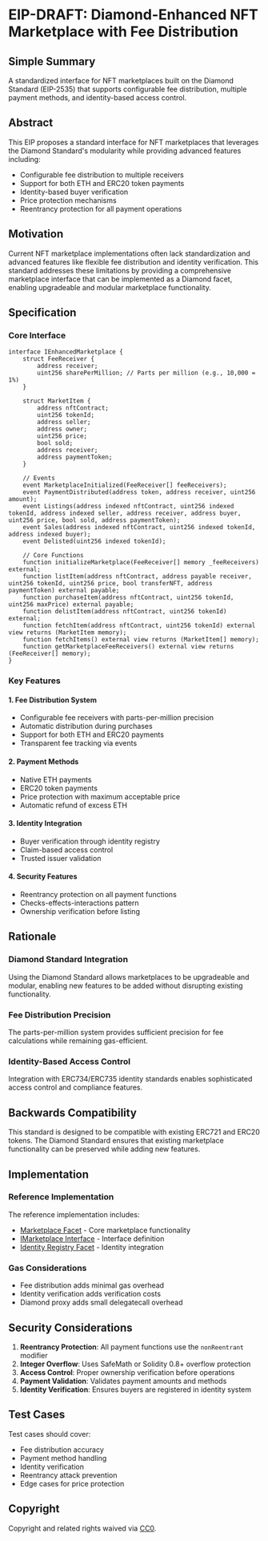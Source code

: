 # EIP-DRAFT: Diamond-Enhanced NFT Marketplace with Fee Distribution

## Simple Summary

A standardized interface for NFT marketplaces built on the Diamond Standard (EIP-2535) that supports configurable fee distribution, multiple payment methods, and identity-based access control.

## Abstract

This EIP proposes a standard interface for NFT marketplaces that leverages the Diamond Standard's modularity while providing advanced features including:
- Configurable fee distribution to multiple receivers
- Support for both ETH and ERC20 token payments
- Identity-based buyer verification
- Price protection mechanisms
- Reentrancy protection for all payment operations

## Motivation

Current NFT marketplace implementations often lack standardization and advanced features like flexible fee distribution and identity verification. This standard addresses these limitations by providing a comprehensive marketplace interface that can be implemented as a Diamond facet, enabling upgradeable and modular marketplace functionality.

## Specification

### Core Interface

```solidity
interface IEnhancedMarketplace {
    struct FeeReceiver {
        address receiver;
        uint256 sharePerMillion; // Parts per million (e.g., 10,000 = 1%)
    }
    
    struct MarketItem {
        address nftContract;
        uint256 tokenId;
        address seller;
        address owner;
        uint256 price;
        bool sold;
        address receiver;
        address paymentToken;
    }
    
    // Events
    event MarketplaceInitialized(FeeReceiver[] feeReceivers);
    event PaymentDistributed(address token, address receiver, uint256 amount);
    event Listings(address indexed nftContract, uint256 indexed tokenId, address indexed seller, address receiver, address buyer, uint256 price, bool sold, address paymentToken);
    event Sales(address indexed nftContract, uint256 indexed tokenId, address indexed buyer);
    event Delisted(uint256 indexed tokenId);
    
    // Core Functions
    function initializeMarketplace(FeeReceiver[] memory _feeReceivers) external;
    function listItem(address nftContract, address payable receiver, uint256 tokenId, uint256 price, bool transferNFT, address paymentToken) external payable;
    function purchaseItem(address nftContract, uint256 tokenId, uint256 maxPrice) external payable;
    function delistItem(address nftContract, uint256 tokenId) external;
    function fetchItem(address nftContract, uint256 tokenId) external view returns (MarketItem memory);
    function fetchItems() external view returns (MarketItem[] memory);
    function getMarketplaceFeeReceivers() external view returns (FeeReceiver[] memory);
}
```

### Key Features

#### 1. Fee Distribution System
- Configurable fee receivers with parts-per-million precision
- Automatic distribution during purchases
- Support for both ETH and ERC20 payments
- Transparent fee tracking via events

#### 2. Payment Methods
- Native ETH payments
- ERC20 token payments
- Price protection with maximum acceptable price
- Automatic refund of excess ETH

#### 3. Identity Integration
- Buyer verification through identity registry
- Claim-based access control
- Trusted issuer validation

#### 4. Security Features
- Reentrancy protection on all payment functions
- Checks-effects-interactions pattern
- Ownership verification before listing

## Rationale

### Diamond Standard Integration
Using the Diamond Standard allows marketplaces to be upgradeable and modular, enabling new features to be added without disrupting existing functionality.

### Fee Distribution Precision
The parts-per-million system provides sufficient precision for fee calculations while remaining gas-efficient.

### Identity-Based Access Control
Integration with ERC734/ERC735 identity standards enables sophisticated access control and compliance features.

## Backwards Compatibility

This standard is designed to be compatible with existing ERC721 and ERC20 tokens. The Diamond Standard ensures that existing marketplace functionality can be preserved while adding new features.

## Implementation

### Reference Implementation

The reference implementation includes:
- [Marketplace Facet](../smart-contracts/facets/marketplace-facet.md) - Core marketplace functionality
- [IMarketplace Interface](../smart-contracts/interfaces/imarketplace.md) - Interface definition
- [Identity Registry Facet](../smart-contracts/facets/identity-registry-facet.md) - Identity integration

### Gas Considerations

- Fee distribution adds minimal gas overhead
- Identity verification adds verification costs
- Diamond proxy adds small delegatecall overhead

## Security Considerations

1. **Reentrancy Protection**: All payment functions use the `nonReentrant` modifier
2. **Integer Overflow**: Uses SafeMath or Solidity 0.8+ overflow protection
3. **Access Control**: Proper ownership verification before operations
4. **Payment Validation**: Validates payment amounts and methods
5. **Identity Verification**: Ensures buyers are registered in identity system

## Test Cases

Test cases should cover:
- Fee distribution accuracy
- Payment method handling
- Identity verification
- Reentrancy attack prevention
- Edge cases for price protection

## Copyright

Copyright and related rights waived via [CC0](https://creativecommons.org/publicdomain/zero/1.0/).